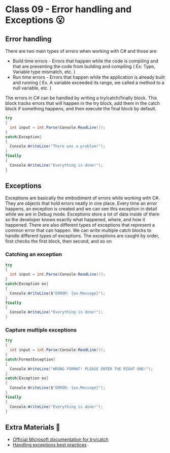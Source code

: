# Class 09 - Error handling and Exceptions 😮

## Error handling

There are two main types of errors when working with C# and those are:

* Build time errors - Errors that happen while the code is compiling and that are preventing the code from building and compiling ( Ex: Typo, Variable type mismatch, etc. )
* Run time errors - Errors that happen while the application is already built and running ( Ex. A variable exceeded its range, we called a method to a null variable, etc. )

The errors in C# can be handled by writing a try/catch/finally block. This block tracks errors that will happen in the try block, add them in the catch block if something happens, and then execute the final block by default.

```csharp
try
{
  int input = int.Parse(Console.ReadLine());
}
catch{Exception}
{
  Console.WriteLine("There was a problem!");
}
finally
{
  Console.WriteLine("Everything is done!");
}
```

## Exceptions

Exceptions are basically the embodiment of errors while working with C#. They are objects that hold errors neatly in one place. Every time an error happens, an exception is created and we can see this exception in detail while we are in Debug mode. Exceptions store a lot of data inside of them so the developer knows exactly what happened, where, and how it happened. There are also different types of exceptions that represent a common error that can happen. We can write multiple catch blocks to handle different types of exceptions. The exceptions are caught by order, first checks the first block, then second, and so on

### Catching an exception

```csharp
try
{
  int input = int.Parse(Console.ReadLine());
}
catch{Exception ex}
{
  Console.WriteLine($"ERROR: {ex.Message}");
}
finally
{
  Console.WriteLine("Everything is done!");
}
```

### Capture multiple exceptions

```csharp
try
{
  int input = int.Parse(Console.ReadLine());
}
catch{FormatException}
{
  Console.WriteLine("WRONG FORMAT! PLEASE ENTER THE RIGHT ONE!");
}
catch{Exception ex}
{
  Console.WriteLine($"ERROR: {ex.Message}");
}
finally
{
  Console.WriteLine("Everything is done!");
}
```

## Extra Materials 📘

* [Official Microsoft documentation for try/catch](https://docs.microsoft.com/en-us/dotnet/csharp/language-reference/keywords/try-catch)
* [Handling exceptions best practices](https://stackify.com/csharp-exception-handling-best-practices/)
